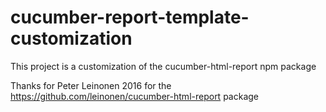 # cucumber-report-template-customization
This project is a customization of the cucumber-html-report npm package



Thanks for Peter Leinonen 2016 for the https://github.com/leinonen/cucumber-html-report package
